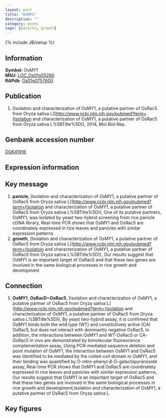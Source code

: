 ```yaml
---
layout: post
title: "OsMY1"
description: ""
category: genes
tags: [panicle, growth]
---
```

{% include JB/setup %}

## Information
__Symbol__: OsMY1  
__MSU__: [LOC_Os01g55280](http://rice.plantbiology.msu.edu/cgi-bin/ORF_infopage.cgi?orf=LOC_Os01g55280)  
__RAPdb__: [Os01g0757600](http://rapdb.dna.affrc.go.jp/viewer/gbrowse_details/irgsp1?name=Os01g0757600)  

## Publication
1. [Isolation and characterization of OsMY1, a putative partner of OsRac5 from Oryza sativa L](http://www.ncbi.nlm.nih.gov/pubmed?term=(Isolation and characterization of OsMY1, a putative partner of OsRac5 from Oryza sativa L%5BTitle%5D)), 2014, Mol Biol Rep.

## Genbank accession number
[DQ641916](http://www.ncbi.nlm.nih.gov/nuccore/DQ641916)

## Expression information

## Key message
1. __panicle__, [Isolation and characterization of OsMY1, a putative partner of OsRac5 from Oryza sativa L](http://www.ncbi.nlm.nih.gov/pubmed?term=(Isolation and characterization of OsMY1, a putative partner of OsRac5 from Oryza sativa L%5BTitle%5D)),  One of its putative partners, OsMY1, was isolated by yeast two-hybrid screening from rice panicle cDNA library, Real-time PCR shows that OsMY1 and OsRac5 are coordinately expressed in rice leaves and panicles with similar expression patterns
2. __growth__, [Isolation and characterization of OsMY1, a putative partner of OsRac5 from Oryza sativa L](http://www.ncbi.nlm.nih.gov/pubmed?term=(Isolation and characterization of OsMY1, a putative partner of OsRac5 from Oryza sativa L%5BTitle%5D)),  Our results suggest that OsMY1 is an important target of OsRac5 and that these two genes are involved in the same biological processes in rice growth and development

## Connection
1. __OsMY1__, __OsRacD~OsRac5__, [Isolation and characterization of OsMY1, a putative partner of OsRac5 from Oryza sativa L](http://www.ncbi.nlm.nih.gov/pubmed?term=(Isolation and characterization of OsMY1, a putative partner of OsRac5 from Oryza sativa L%5BTitle%5D)),  By yeast two-hybrid assay, it is confirmed that OsMY1 binds both the wild type (WT) and constitutively active (CA) OsRac5, but does not interact with dominantly negative OsRac5, In addition, the interactions between OsMY1 and WT-OsRac5 or CA-OsRac5 in vivo are demonstrated by bimolecular fluorescence complementation assay, Using PCR-mediated sequence deletion and point mutation of OsMY1, the interaction between OsMY1 and OsRac5 was identified to be mediated by the coiled-coil domain in OsMY1, and their binding was quantified by O-nitro-phenyl-β-D-galactopyranoside assay, Real-time PCR shows that OsMY1 and OsRac5 are coordinately expressed in rice leaves and panicles with similar expression patterns, Our results suggest that OsMY1 is an important target of OsRac5 and that these two genes are involved in the same biological processes in rice growth and development,Isolation and characterization of OsMY1, a putative partner of OsRac5 from Oryza sativa L

## Key figures


